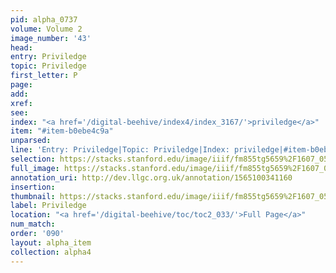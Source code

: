 ```yaml
---
pid: alpha_0737
volume: Volume 2
image_number: '43'
head: 
entry: Priviledge
topic: Priviledge
first_letter: P
page: 
add: 
xref: 
see: 
index: "<a href='/digital-beehive/index4/index_3167/'>priviledge</a>"
item: "#item-b0ebe4c9a"
unparsed: 
line: 'Entry: Priviledge|Topic: Priviledge|Index: priviledge|#item-b0ebe4c9a'
selection: https://stacks.stanford.edu/image/iiif/fm855tg5659%2F1607_0510/325,882,3058,450/full/0/default.jpg
full_image: https://stacks.stanford.edu/image/iiif/fm855tg5659%2F1607_0510/full/full/0/default.jpg
annotation_uri: http://dev.llgc.org.uk/annotation/1565100341160
insertion: 
thumbnail: https://stacks.stanford.edu/image/iiif/fm855tg5659%2F1607_0510/325,882,600,180/250,/0/default.jpg
label: Priviledge
location: "<a href='/digital-beehive/toc/toc2_033/'>Full Page</a>"
num_match: 
order: '090'
layout: alpha_item
collection: alpha4
---
```

